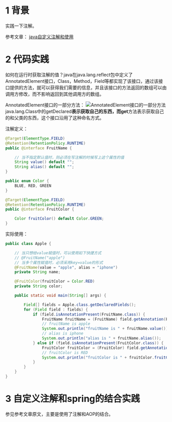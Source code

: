# 1 背景
实践一下注解。

参考文章：
[java自定义注解和使用](https://cloud.tencent.com/developer/article/1485708)

# 2 代码实践
如何在运行时获取注解的值？java在java.lang.reflect包中定义了AnnotatedElement接口，Class，Method，Field等都实现了该接口，通过该接口提供的方法，就可以获得我们需要的信息，并且该接口的方法返回的数组可以由调用方修改，而不影响返回到其他调用方的数组。

AnnotatedElement接口的一部分方法：
![AnnotatedElement接口的一部分方法](./resources/AnnotatedElement接口的一部分方法.png)
java.lang.Class中的getDeclared**表示获取自己的东西，而get**方法表示获取自己的和父类的东西，这个接口沿用了这种命名方式。

注解定义：
```java
@Target(ElementType.FIELD)
@Retention(RetentionPolicy.RUNTIME)
public @interface FruitName {

    // 当不指定默认值时，则必须在写注解的时候写上这个属性的值
    String value() default "";
    String alias() default "";
}
```
```java
public enum Color {
    BLUE, RED, GREEN
}
```
```java
@Target(ElementType.FIELD)
@Retention(RetentionPolicy.RUNTIME)
public @interface FruitColor {

    Color fruitColor() default Color.GREEN;
}
```

实际使用：
```java
public class Apple {

    // 当只想给value赋值时，可以使用如下快捷方式
    // @FruitName("apple")
    // 当多个属性赋值时，必须采用key=value的形式
    @FruitName(value = "apple", alias = "iphone")
    private String name;

    @FruitColor(fruitColor = Color.RED)
    private String color;

    public static void main(String[] args) {

        Field[] fields = Apple.class.getDeclaredFields();
        for (Field field : fields) {
            if (field.isAnnotationPresent(FruitName.class)) {
                FruitName fruitName = (FruitName) field.getAnnotation(FruitName.class);
                // fruitName is apple
                System.out.println("fruitName is " + fruitName.value());
                // alias is iphone
                System.out.println("alias is " + fruitName.alias());
            } else if (field.isAnnotationPresent(FruitColor.class)) {
                FruitColor fruitColor = (FruitColor) field.getAnnotation(FruitColor.class);
                // fruitColor is RED
                System.out.println("fruitColor is " + fruitColor.fruitColor().name());
            }
        }
    }
}
```
# 3 自定义注解和spring的结合实践
参见参考文章原文，主要是使用了注解和AOP的结合。